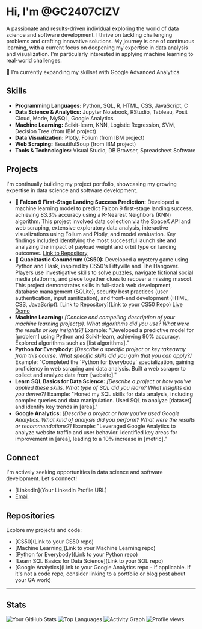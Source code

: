 # Hi, I'm @GC2407CIZV

A passionate and results-driven individual exploring the world of data science and software development. I thrive on tackling challenging problems and crafting innovative solutions. My journey is one of continuous learning, with a current focus on deepening my expertise in data analysis and visualization.  I'm particularly interested in applying machine learning to real-world challenges.

🌱 I’m currently expanding my skillset with Google Advanced Analytics.

## Skills

* **Programming Languages:** Python, SQL, R, HTML, CSS, JavaScript, C
* **Data Science & Analytics:** Jupyter Notebook, RStudio, Tableau, Posit Cloud, Mode, MySQL, Google Analytics
* **Machine Learning:** Scikit-learn, KNN, Logistic Regression, SVM, Decision Tree (from IBM project)
* **Data Visualization:** Plotly, Folium (from IBM project)
* **Web Scraping:** BeautifulSoup (from IBM project)
* **Tools & Technologies:** Visual Studio, DB Browser, Spreadsheet Software

## Projects

I'm continually building my project portfolio, showcasing my growing expertise in data science and software development.

* **🚀 Falcon 9 First-Stage Landing Success Prediction:**  Developed a machine learning model to predict Falcon 9 first-stage landing success, achieving 83.3% accuracy using a K-Nearest Neighbors (KNN) algorithm. This project involved data collection via the SpaceX API and web scraping, extensive exploratory data analysis, interactive visualizations using Folium and Plotly, and model evaluation. Key findings included identifying the most successful launch site and analyzing the impact of payload weight and orbit type on landing outcomes. [Link to Repository](https://github.com/GC2407CIZV/IBM/tree/main/Applied%20Data%20Science%20Capstone)
* **🦆 Quacktastic Conundrum (CS50):** Developed a mystery game using Python and Flask, inspired by CS50's Fiftyville and The Hangover. Players use investigative skills to solve puzzles, navigate fictional social media platforms, and piece together clues to recover a missing mascot.  This project demonstrates skills in full-stack web development, database management (SQLite), security best practices (user authentication, input sanitization), and front-end development (HTML, CSS, JavaScript). [Link to Repository](Link to your CS50 Repo)  [Live Demo](https://www.youtube.com/watch?v=M8YOX5bFVbg&themeRefresh=1)
* **Machine Learning:** *[Concise and compelling description of your machine learning project(s). What algorithms did you use? What were the results or key insights?]* Example: "Developed a predictive model for [problem] using Python and Scikit-learn, achieving 90% accuracy. Explored algorithms such as [list algorithms]."
* **Python for Everybody:** *[Describe a specific project or key takeaway from this course. What specific skills did you gain that you can apply?]* Example: "Completed the 'Python for Everybody' specialization, gaining proficiency in web scraping and data analysis. Built a web scraper to collect and analyze data from [website]."
* **Learn SQL Basics for Data Science:** *[Describe a project or how you've applied these skills. What type of SQL did you learn? What insights did you derive?]* Example: "Honed my SQL skills for data analysis, including complex queries and data manipulation. Used SQL to analyze [dataset] and identify key trends in [area]."
* **Google Analytics:** *[Describe a project or how you've used Google Analytics. What kind of analysis did you perform? What were the results or recommendations?]* Example: "Leveraged Google Analytics to analyze website traffic and user behavior. Identified key areas for improvement in [area], leading to a 10% increase in [metric]."

## Connect

I'm actively seeking opportunities in data science and software development. Let's connect!

* [LinkedIn](Your LinkedIn Profile URL)
* [Email](mailto:your.email@example.com)

## Repositories

Explore my projects and code:

* [CS50](Link to your CS50 repo)
* [Machine Learning](Link to your Machine Learning repo)
* [Python for Everybody](Link to your Python repo)
* [Learn SQL Basics for Data Science](Link to your SQL repo)
* [Google Analytics](Link to your Google Analytics repo - if applicable. If it's not a code repo, consider linking to a portfolio or blog post about your GA work)

---

## Stats

![Your GitHub Stats](https://github-readme-stats.vercel.app/api?username=GC2407CIZV&show_icons=true&theme=radical)
![Top Languages](https://github-readme-stats.vercel.app/api/top-langs/?username=GC2407CIZV&layout=compact&langs_count=10&theme=dracula)
![Activity Graph](https://github-readme-activity-graph.vercel.app/graph?username=GC2407CIZV&theme=dracula&bg_color=171717&title_color=f0f6fc&line_color=7fdbca&point_color=33639e&area=true&hide_contribs=false)
![Profile views](https://komarev.com/ghpvc/?username=GC2407CIZV)
